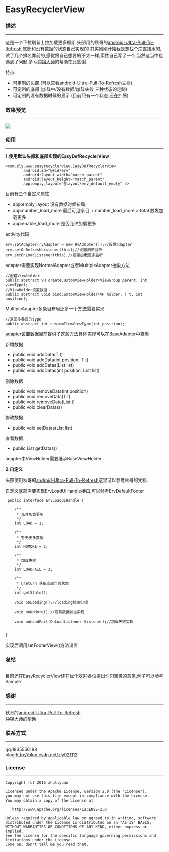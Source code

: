 EasyRecyclerView
=======
### **描述**

---------------
这是一个下拉刷新上拉加载更多框架,头部用的秋哥的[android-Ultra-Pull-To-Refresh](https://github.com/liaohuqiu/android-Ultra-Pull-To-Refresh),底部和没有数据的状态自己实现的.其实刚刚开始我是想找个库直接用的,试了几个排名靠前的,感觉跟自己想要的不太一样,索性自己写了一个,当然这当中也遇到了问题,多亏[仲锦大师](https://github.com/chenzj-king)的帮助在此感谢.

特点:
- 可定制的头部 (可以查看[android-Ultra-Pull-To-Refresh](https://github.com/liaohuqiu/android-Ultra-Pull-To-Refresh)文档)
- 可定制的底部 (加载中/没有数据/加载失败 三种状态的定制)
- 可定制的没有数据时候的显示 (目前只有一个状态 还在扩展)

### **效果预览**

---------------
![](http://of1ktyksz.bkt.clouddn.com/EasyRecyclerView.gif)

### **使用**

---------------
**1.使用默认头部和底部实现的EasyDefRecyclerView**

    <com.zly.www.easyrecyclerview.EasyDefRecyclerView
            android:id="@+id/erv"
            android:layout_width="match_parent"
            android:layout_height="match_parent"
            app:emply_layout="@layout/erv_default_empty" />

目前有三个自定义属性
- app:emply_layout 没有数据时候布局
- app:number_load_more 最后可见条目 + number_load_more > total 触发加载更多
- app:enable_load_more 是否允许加载更多


activity代码

    erv.setAdapter(rvAdapter = new RvAdapter());//设置adapter
    erv.setOnRefreshListener(this);//设置刷新监听
    erv.setOnLoadListener(this);//设置加载更多监听

adapter需要实现NormalAdapter或者MultipleAdapter抽象方法

    //创建ViewHolder
    public abstract VH createCustomViewHolder(ViewGroup parent, int viewType);
    //ViewHolder设置数据
    public abstract void bindCustomViewHolder(VH holder, T t, int position);

MultipleAdapter多条目布局还多一个方法需要实现

    //返回多条目的type
    public abstract int customItemViewType(int position);

adapter设置数据目前提供了这些方法具体实现可以在BaseAdapter中查看

新增数据
- public void addData(T t)
- public void addData(int position, T t)
- public void addDatas(List<T> list)
- public void addDatas(int position, List<T> list)

删除数据
- public void removeData(int position)
- public void removeData(T t)
- public void removeData(List<T> t)
- public void clearDatas()

修改数据
- public void setDatas(List<T> list)

查看数据
- public List<T> getDatas()

adapter中ViewHolder需要继承BaseViewHolder

**2.自定义**

头部使用秋哥的[android-Ultra-Pull-To-Refresh](https://github.com/liaohuqiu/android-Ultra-Pull-To-Refresh)这里可以参考秋哥的文档.

自定义底部需要实现ErvLoadUIHandle接口,可以参考ErvDefaultFooter

     public interface ErvLoadUIHandle {

        /**
         * 允许加载更多
         */
        int LOAD = 1;

        /**
         * 暂无更多数据
         */
        int NOMORE = 2;

        /**
         * 加载失败
         */
        int LOADFAIL = 3;

        /**
         * @return 获取底部当前状态
         */
        int getState();

        void onLoading();//loading状态实现

        void onNoMore();//没有数据状态实现

        void onLoadFail(OnLoadListener listener);//加载失败实现


    }

实现后调用setFooterView()方法设置

### **总结**
----
目前还在EasyRecyclerView还在优化欢迎各位提出你们宝贵的意见,例子可以参考Sample

### **感谢**
----
秋哥的[android-Ultra-Pull-To-Refresh](https://github.com/liaohuqiu/android-Ultra-Pull-To-Refresh)</br>
[仲锦大师](https://github.com/chenzj-king)的帮助

### **联系方式**
----
qq:1835556188</br>
blog:http://blog.csdn.net/zly921112</br>

### **License**
---
    Copyright (c) 2016 zhuliyuan

    Licensed under the Apache License, Version 2.0 (the "License");
    you may not use this file except in compliance with the License.
    You may obtain a copy of the License at

       http://www.apache.org/licenses/LICENSE-2.0

    Unless required by applicable law or agreed to in writing, software
    distributed under the License is distributed on an "AS IS" BASIS,
    WITHOUT WARRANTIES OR CONDITIONS OF ANY KIND, either express or implied.
    See the License for the specific language governing permissions and
    limitations under the License.
    Come on, don't tell me you read that.
